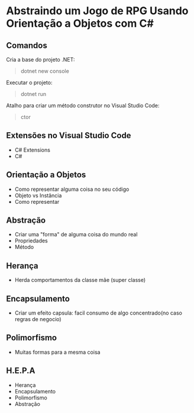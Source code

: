 # Abstraindo um Jogo de RPG Usando Orientação a Objetos com C#
## Comandos
Cria a base do projeto .NET:
>dotnet new console

Executar o projeto:
>dotnet run

Atalho para criar um método construtor no Visual Studio Code:
>ctor

## Extensões no Visual Studio Code
- C# Extensions
- C#

## Orientação a Objetos
- Como representar alguma coisa no seu código
- Objeto vs Instância
- Como representar

## Abstração
- Criar uma "forma" de alguma coisa do mundo real
- Propriedades
- Método

## Herança
- Herda comportamentos da classe mãe (super classe)

## Encapsulamento
- Criar um efeito capsula: facil consumo de algo concentrado(no caso regras de negocio)

## Polimorfismo
- Muitas formas para a mesma coisa

## H.E.P.A
- Herança
- Encapsulamento
- Polimorfismo
- Abstração
